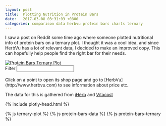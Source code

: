```yaml
---
layout: post
title:  Plotting Nutrition in Protein Bars
date:   2017-03-08 03:31:03 +0800
categories: comparison data herbvu protein bars charts ternary
---
```



I saw a post on Reddit some time ago where someone plotted nutritional info of protein bars on a ternary plot. I thought
it was a cool idea, and since HerbVu has a lot of relevant data, I decided to make an improved copy.
This can hopefully help people find the right bar for their needs.
<div id="ternary-static-image">
    <a href="{{site.baseurl}}{{page.url}}">
        <img src="{% asset_path protein-bars-ternary.png %}" alt="Protein Bars Ternary Plot"/>
    </a>
</div>
<!--more-->
<div class="input-group">
    <span class="input-group-addon">Filter</span>
    <input id="query-text-input" type="text" class="form-control"/>
</div>
<div id="ternary-container">
    <div id="bar-chart"></div>
    <div id="ternary"></div>
</div>
<br>
Click on a point to open its shop page and go to [HerbVu](http://www.herbvu.com) to see information about price etc.

The data for this is gathered from [iHerb](http://www.iherb.com?rcode=UCO843) and [Vitacost](https://goo.gl/q3yE9v)



{% include plotly-head.html %}

{% js ternary-plot %}
{% js protein-bars-data %}
{% js protein-bars-ternary %}
